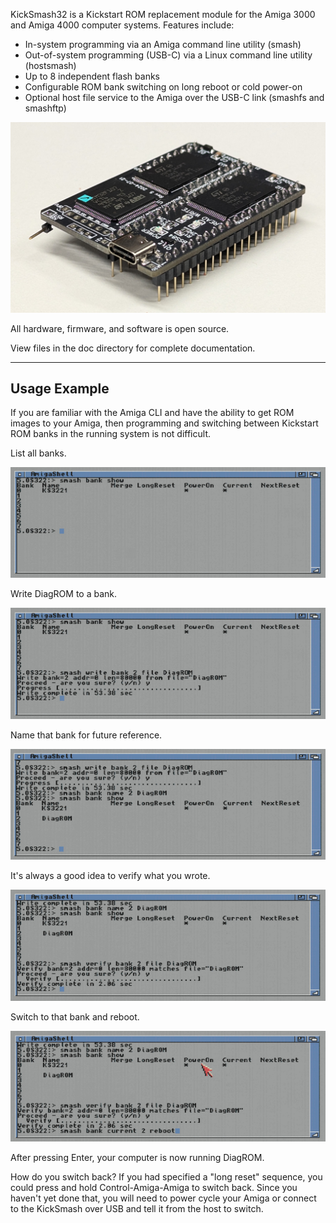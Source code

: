 KickSmash32 is a Kickstart ROM replacement module for the Amiga 3000
and Amiga 4000 computer systems. Features include:
   * In-system programming via an Amiga command line utility (smash)
   * Out-of-system programming (USB-C) via a Linux command line utility (hostsmash)
   * Up to 8 independent flash banks
   * Configurable ROM bank switching on long reboot or cold power-on
   * Optional host file service to the Amiga over the USB-C link (smashfs and smashftp)

![KickSmash32 photo](photos/2024_11_07_kicksmash32_rev5_profile_view_2.jpg?raw=true "Kicksmash32")

All hardware, firmware, and software is open source.

View files in the doc directory for complete documentation.

-------------------------------------------------------

## Usage Example

If you are familiar with the Amiga CLI and have the ability to get
ROM images to your Amiga, then programming and switching between Kickstart
ROM banks in the running system is not difficult.

List all banks.

![smash bank show](doc/smash_example_1_bank_show.jpg?raw=true "smash bank show")

Write DiagROM to a bank.

![smash write](doc/smash_example_2_write.jpg?raw=true "smash write")

Name that bank for future reference.

![smash bank name](doc/smash_example_3_bank_name.jpg?raw=true "smash bank name")

It's always a good idea to verify what you wrote.

![smash verify](doc/smash_example_4_verify.jpg?raw=true "smash verif")

Switch to that bank and reboot.

![smash bank current](doc/smash_example_5_bank_current.jpg?raw=true "smash bank current")

After pressing Enter, your computer is now running DiagROM.

How do you switch back? If you had specified a "long reset" sequence, you could press and hold Control-Amiga-Amiga to switch back. Since you haven't yet done that, you will need to power cycle your Amiga or connect to the KickSmash over USB and tell it from the host to switch.
